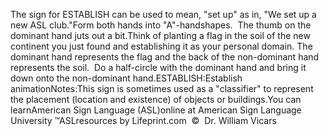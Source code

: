 The sign for ESTABLISH can be used to mean, "set up" as in, "We set up a
  new ASL club."Form both hands into "A"-handshapes.  The thumb on the dominant hand 
	juts out a bit.Think of planting a flag in the soil of the new continent you just found and
  establishing it as your personal domain.
  The dominant hand represents the flag and the back of the non-dominant hand 
	represents the soil.  Do a half-circle with the dominant hand and bring 
	it down onto the non-dominant hand.ESTABLISH:Establish animationNotes:This sign is sometimes used as a "classifier" to represent the 
			placement (location and existence) of objects or buildings.You can learnAmerican Sign Language (ASL)online at American Sign Language University ™ASLresources by Lifeprint.com  ©  Dr. William Vicars
